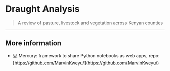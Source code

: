 # Draught Analysis

> A review of pasture, livestock and vegetation across Kenyan counties
---
## More information

- :computer: Mercury: framework to share Python notebooks as web apps, repo: [https://github.com/MarvinKweyu/](https://github.com/MarvinKweyu/)

